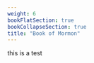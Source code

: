 ```yaml
---
weight: 6
bookFlatSection: true
bookCollapseSection: true
title: "Book of Mormon"
---
```


this is a test